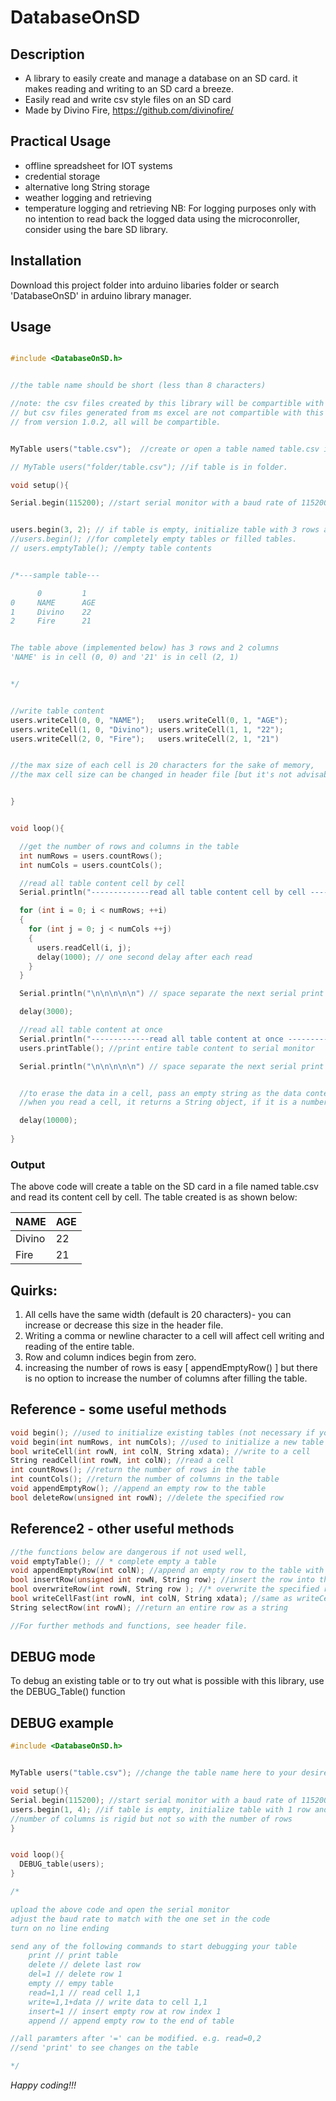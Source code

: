 # DatabaseOnSD

## Description
- A library to easily create and manage a database on an SD card. it makes reading and writing to an SD card a breeze.
- Easily read and write csv style files on an SD card
- Made by Divino Fire, https://github.com/divinofire/

## Practical Usage
- offline spreadsheet for IOT systems
- credential storage
- alternative long String storage
- weather logging and retrieving
- temperature logging and retrieving
NB: For logging purposes only with no intention to read back the logged data using the microconroller, consider using the bare SD library.


## Installation
Download this project folder into arduino libaries folder or search 'DatabaseOnSD' in arduino library manager.

## Usage
```c++

#include <DatabaseOnSD.h>


//the table name should be short (less than 8 characters)

//note: the csv files created by this library will be compartible with ms excel program
// but csv files generated from ms excel are not compartible with this library
// from version 1.0.2, all will be compartible.


MyTable users("table.csv");  //create or open a table named table.csv in the root of the SD card

// MyTable users("folder/table.csv"); //if table is in folder.

void setup(){

Serial.begin(115200); //start serial monitor with a baud rate of 115200


users.begin(3, 2); // if table is empty, initialize table with 3 rows and two columns
//users.begin(); //for completely empty tables or filled tables. 
// users.emptyTable(); //empty table contents


/*---sample table---  

      0         1
0     NAME      AGE
1     Divino    22
2     Fire      21


The table above (implemented below) has 3 rows and 2 columns
'NAME' is in cell (0, 0) and '21' is in cell (2, 1)


*/


//write table content
users.writeCell(0, 0, "NAME");   users.writeCell(0, 1, "AGE");
users.writeCell(1, 0, "Divino"); users.writeCell(1, 1, "22");
users.writeCell(2, 0, "Fire");   users.writeCell(2, 1, "21")


//the max size of each cell is 20 characters for the sake of memory,
//the max cell size can be changed in header file [but it's not advisable]


}


void loop(){

  //get the number of rows and columns in the table
  int numRows = users.countRows();
  int numCols = users.countCols();

  //read all table content cell by cell
  Serial.println("-------------read all table content cell by cell ----------------------");

  for (int i = 0; i < numRows; ++i)
  {
    for (int j = 0; j < numCols ++j)
    {
      users.readCell(i, j);
      delay(1000); // one second delay after each read
    }
  }

  Serial.println("\n\n\n\n\n") // space separate the next serial print by 5 empty lines

  delay(3000);

  //read all table content at once
  Serial.println("-------------read all table content at once ----------------------");
  users.printTable(); //print entire table content to serial monitor

  Serial.println("\n\n\n\n\n") // space separate the next serial print by 5 empty lines


  //to erase the data in a cell, pass an empty string as the data content
  //when you read a cell, it returns a String object, if it is a number, you can convert using toint or toFloat method on the String

  delay(10000);
  
}

```

### Output
The above code will create a table on the SD card in a file named table.csv and read its content cell by cell. The table created is as shown below:

| NAME     | AGE    |
|----------|--------|
| Divino   | 22     |
| Fire     | 21     |


## Quirks:
 1. All cells have the same width (default is 20 characters)- you can increase or decrease this size in the header file.
 2. Writing a comma or newline character to a cell will affect cell writing and reading of the entire table.
 3. Row and column indices begin from zero.
 4. increasing the number of rows is easy [ appendEmptyRow() ] but there is no option to increase the number of columns after filling the table.
 
## Reference - some useful methods
```c++
void begin(); //used to initialize existing tables (not necessary if you started called SD.begin() in loop)
void begin(int numRows, int numCols); //used to initialize a new table
bool writeCell(int rowN, int colN, String xdata); //write to a cell 
String readCell(int rowN, int colN); //read a cell 
int countRows(); //return the number of rows in the table
int countCols(); //return the number of columns in the table
void appendEmptyRow(); //append an empty row to the table
bool deleteRow(unsigned int rowN); //delete the specified row
```

## Reference2 - other useful methods
```c++
//the functions below are dangerous if not used well,
void emptyTable(); // * complete empty a table
void appendEmptyRow(int colN); //append an empty row to the table with colN number of columns, use this after calling emptyTable()
bool insertRow(unsigned int rowN, String row); //insert the row into the row index
bool overwriteRow(int rowN, String row ); //* overwrite the specified row, 
bool writeCellFast(int rowN, int colN, String xdata); //same as writeCell but just very fast. Use this only if you are running your code on an arduino board like uno, nano or mega.
String selectRow(int rowN); //return an entire row as a string

//For further methods and functions, see header file.
```


## DEBUG mode
To debug an existing table or to try out what is possible with this library, use the DEBUG_Table() function

## DEBUG example
```c++
#include <DatabaseOnSD.h>


MyTable users("table.csv"); //change the table name here to your desired name

void setup(){
Serial.begin(115200); //start serial monitor with a baud rate of 115200
users.begin(1, 4); //if table is empty, initialize table with 1 row and 4 columns with no cell data
//number of columns is rigid but not so with the number of rows
}


void loop(){
  DEBUG_table(users);
}

/*

upload the above code and open the serial monitor
adjust the baud rate to match with the one set in the code
turn on no line ending

send any of the following commands to start debugging your table
    print // print table
    delete // delete last row
    del=1 // delete row 1
    empty // empy table
    read=1,1 // read cell 1,1
    write=1,1+data // write data to cell 1,1
    insert=1 // insert empty row at row index 1
    append // append empty row to the end of table

//all paramters after '=' can be modified. e.g. read=0,2
//send 'print' to see changes on the table

*/
```


*Happy coding!!!*
